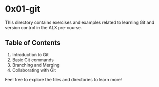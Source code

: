 # 0x01-git

This directory contains exercises and examples related to learning Git and version control in the ALX pre-course.

## Table of Contents

1. Introduction to Git
2. Basic Git commands
3. Branching and Merging
4. Collaborating with Git

Feel free to explore the files and directories to learn more!

